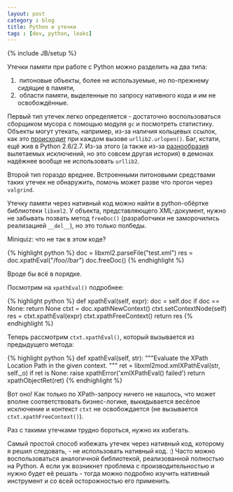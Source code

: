 ```yaml
---
layout: post
category : blog
title: Python и утечки
tags : [dev, python, leaks]
---
```

{% include JB/setup %}

Утечки памяти при работе с Python можно разделить на два типа:
1. &nbsp;питоновые объекты, более не используемые, но по-прежнему сидящие в памяти,
2. &nbsp;области памяти, выделенные по запросу нативного кода и им не освобождённые.

Первый тип утечек легко определяется - достаточно воспользоваться сборщиком мусора с помощью модуля `gc` и
посмотреть статистику. Объекты могут утекать, например, из-за наличия кольцевых ссылок,
как это [происходит](http://http://bugs.python.org/issue1208304) при каждом вызове `urllib2.urlopen()`.
Баг, кстати, ещё жив в Python 2.6/2.7. Из-за этого (а также из-за
[разнообразия](http://www.voidspace.org.uk/python/articles/urllib2.shtml#handling-exceptions) вылетаемых исключений,
но это совсем другая история)
в демонах надёжнее вообще не использовать `urllib2`.

Второй тип гораздо вреднее. Встроенными питоновыми средствами таких утечек не обнаружить,
помочь может разве что прогон через `valgrind`.

Утечку памяти через нативный код можно найти в python-обёртке библиотеки `libxml2`.
У объекта, представляющего XML-документ, нужно не забывать
позвать метод `freeDoc()` (разработчики не заморочились реализацией `__del__`), но это только полбеды.

Miniquiz: что не так в этом коде?

{% highlight python %}
doc = libxml2.parseFile("test.xml")
res = doc.xpathEval("/foo//bar")
doc.freeDoc()
{% endhighlight %}

Вроде бы всё в порядке.

Посмотрим на `xpathEval()` подробнее:

{% highlight python %}
def xpathEval(self, expr):
  doc = self.doc
  if doc == None:
    return None
  ctxt = doc.xpathNewContext()
  ctxt.setContextNode(self)
  res = ctxt.xpathEval(expr)
  ctxt.xpathFreeContext()
  return res
{% endhighlight %}

Теперь рассмотрим `ctxt.xpathEval()`, который вызывается из предыдущего метода:

{% highlight python %}
def xpathEval(self, str):
  """Evaluate the XPath Location Path in the given context. """
  ret = libxml2mod.xmlXPathEval(str, self._o)
  if ret is None:
    raise xpathError('xmlXPathEval() failed')
  return xpathObjectRet(ret)
{% endhighlight %}

Вот оно! Как только по XPath-запросу ничего не нашлось, что может вполне соответствовать бизнес-логике,
выкидывается весёлое исключение и контекст `ctxt` не освобождается (не вызывается `ctxt.xpathFreeContext()`).

Раз с такими утечками трудно бороться, нужно их избегать.

Самый простой способ избежать утечек через нативный код, которому я решил следовать, - не использовать нативный код. :)
Часто можно воспользоваться аналогичной библиотекой, реализованной полностью на Python.
А если уж возникнет проблема с производительностью и нужно будет её решать - тогда можно подробно изучить
нативный инструмент и со всей осторожностью его применить.
